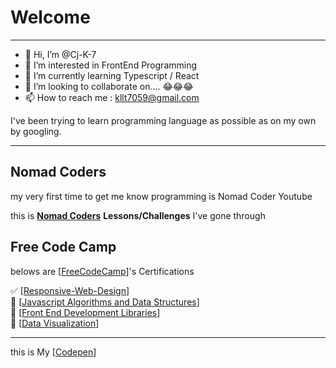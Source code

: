 # Welcome
<hr>  

- 👋 Hi, I’m @Cj-K-7
- 👀 I’m interested in FrontEnd Programming
- 🌱 I’m currently learning Typescript / React
- 💞️ I’m looking to collaborate on.... 😂😂😂
- 📫 How to reach me : kllt7059@gmail.com

I've been trying to learn programming language as possible as on my own by googling.  

<hr>

## Nomad Coders

my very first time to get me know programming is Nomad Coder Youtube

this is 
**[Nomad Coders](https://nomadcoders.co/users/kllt7059)** 
**Lessons/Challenges** I've gone through

## Free Code Camp

belows are [[FreeCodeCamp](https://www.freecodecamp.org/)]'s Certifications
  
✅ [[Responsive-Web-Design](https://www.freecodecamp.org/certification/AFK69/responsive-web-design)]  
🔲 [[Javascript Algorithms and Data Structures](https://www.freecodecamp.org/certification/AFK69)]  
🔲 [[Front End Development Libraries](https://www.freecodecamp.org/certification/AFK69)]  
🔲 [[Data Visualization](https://www.freecodecamp.org/certification/AFK69)]  


<hr>

this is My [[Codepen](https://codepen.io/cj-k-7)]
<!---
Cj-K-7/Cj-K-7 is a ✨ special ✨ repository because its `README.md` (this file) appears on your GitHub profile.
You can click the Preview link to take a look at your changes.
--->
